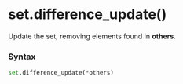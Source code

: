 # set.difference_update()

Update the set, removing elements found in **others**.

### Syntax

```python
set.difference_update(*others)
```
